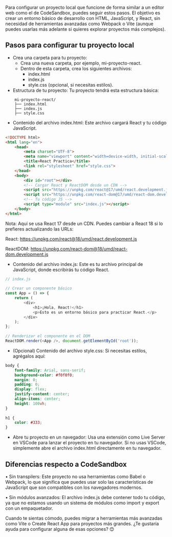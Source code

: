 Para configurar un proyecto local que funcione de forma similar a un editor web como el de CodeSandbox, puedes seguir estos pasos. El objetivo es crear un entorno básico de desarrollo con HTML, JavaScript, y React, sin necesidad de herramientas avanzadas como Webpack o Vite (aunque puedes usarlas más adelante si quieres explorar proyectos más complejos).

## Pasos para configurar tu proyecto local
- Crea una carpeta para tu proyecto:
    - Crea una nueva carpeta, por ejemplo, mi-proyecto-react.
    - Dentro de esta carpeta, crea los siguientes archivos: 
        - index.html
        - index.js
        - style.css (opcional, si necesitas estilos).
- Estructura de tu proyecto: Tu proyecto tendrá esta estructura básica:

```
	mi-proyecto-react/
	├── index.html
	├── index.js
	├── style.css
```

- Contenido del archivo index.html: Este archivo cargará React y tu código JavaScript.

```html
<!DOCTYPE html>
<html lang="en">
    <head>
	    <meta charset="UTF-8">
	    <meta name="viewport" content="width=device-width, initial-scale=1.0">
	    <title>React Practica</title>
	    <link rel="stylesheet" href="style.css">
	</head>
	<body>
	    <div id="root"></div>
	    <!-- Cargar React y ReactDOM desde un CDN -->
	    <script src="https://unpkg.com/react@17/umd/react.development.js"></script>
	    <script src="https://unpkg.com/react-dom@17/umd/react-dom.development.js"></script>
	    <!-- Tu código JS -->
	    <script type="module" src="index.js"></script>
	</body>
</html>
```
Nota: Aquí se usa React 17 desde un CDN. Puedes cambiar a React 18 si lo prefieres actualizando las URLs:

React: https://unpkg.com/react@18/umd/react.development.js

ReactDOM: https://unpkg.com/react-dom@18/umd/react-dom.development.js

- Contenido del archivo index.js: Este es tu archivo principal de JavaScript, donde escribirás tu código React.

```javascript
// index.js
	
// Crear un componente básico
const App = () => {
    return (
        <div>
            <h1>¡Hola, React!</h1>
	        <p>Esto es un entorno básico para practicar React.</p>
	    </div>
    );
};
	
// Renderizar el componente en el DOM
ReactDOM.render(<App />, document.getElementById('root'));
```

- (Opcional) Contenido del archivo style.css: Si necesitas estilos, agrégalos aquí:
```css
body {
    font-family: Arial, sans-serif;
	background-color: #f0f0f0;
	margin: 0;
	padding: 0;
	display: flex;
	justify-content: center;
	align-items: center;
	height: 100vh;
}
	
h1 {
	color: #333;
}
```

- Abre tu proyecto en un navegador: Usa una extensión como Live Server en VSCode para lanzar el proyecto en tu navegador. Si no usas VSCode, simplemente abre el archivo index.html directamente en tu navegador.

## Diferencias respecto a CodeSandbox
•	Sin transpilers: Este proyecto no usa herramientas como Babel o Webpack, lo que significa que puedes usar solo las características de JavaScript que son compatibles con los navegadores modernos.

•	Sin módulos avanzados: El archivo index.js debe contener todo tu código, ya que no estamos usando un sistema de módulos como import y export con un empaquetador.

Cuando te sientas cómodo, puedes migrar a herramientas más avanzadas como Vite o Create React App para proyectos más grandes. ¿Te gustaría ayuda para configurar alguna de esas opciones? 😊
